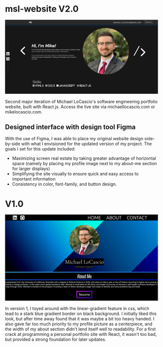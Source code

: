 # msl-website V2.0

![img](src/images/v2screenshot.png)

Second major iteration of Michael LoCascio's software engineering portfolio website, built with React.js. Access the live site via michaellocascio.com or mikelocascio.com.

## Designed interface with design tool Figma

With the use of Figma, I was able to place my original website design side-by-side with what I envisioned for the updated version of my project. The goals I set for this update included:

* Maximizing screen real estate by taking greater advantage of horizontal space (namely by placing my profile image next to my about-me section for larger displays)
* Simplifying the site visually to ensure quick and easy access to important information
* Consistency in color, font-family, and button design.

# V1.0

![img](src/images/PersonalSite.png)

In version 1, I toyed around with the linear-gradient feature in css, which lead to a stark blue gradient border on black background. I initially liked this look, but after time away found that it was maybe a bit too heavy handed. I also gave far too much priority to my profile picture as a centerpiece, and the width of my about section didn't lend itself well to readability. For a first crack at programming a personal portfolio site with React, it wasn't too bad, but provided a strong foundation for later updates.

